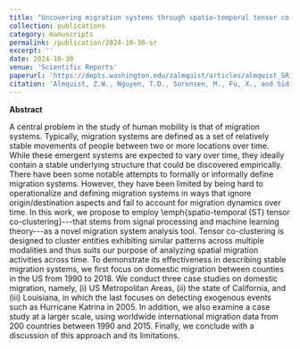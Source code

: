 ```yaml
---
title: "Uncovering migration systems through spatio-temporal tensor co-clustering"
collection: publications
category: manuscripts
permalink: /publication/2024-10-30-sr
excerpt: ''
date: 2024-10-30
venue: 'Scientific Reports'
paperurl: 'https://depts.washington.edu/zalmquist/articles/almquist_SR.pdf'
citation: 'Almquist, Z.W., Nguyen, T.D., Sorensen, M., Fu, X., and Sidiropoulos, N. (2024). <a href="https://www.nature.com/articles/s41598-024-78112-z">Uncovering migration systems through spatio-temporal tensor co-clustering</a> 14 (26861). <i>Scientific Reports</i>.'
---
```





**Abstract**

A central problem in the study of human mobility is that of migration systems. Typically, migration systems are defined as a set of relatively stable movements of people between two or more locations over time. While these emergent systems are expected to vary over time, they ideally contain a stable underlying structure that could be discovered empirically. There have been some notable attempts to formally or informally define migration systems. However, they have been limited by being hard to operationalize and defining migration systems in ways that ignore origin/destination aspects and fail to account for migration dynamics over time. In this work, we propose to employ \emph{spatio-temporal (ST) tensor co-clustering}---that stems from signal processing and machine learning theory---as a novel migration system analysis tool. Tensor co-clustering is designed to cluster entities exhibiting similar patterns across multiple modalities and thus suits our purpose of analyzing spatial migration activities across time. To demonstrate its effectiveness in describing stable migration systems, we first focus on domestic migration between counties in the US from 1990 to 2018. We conduct three case studies on domestic migration, namely, (i) US Metropolitan Areas, (ii) the state of California, and (iii) Louisiana, in which the last focuses on detecting exogenous events such as Hurricane Katrina in 2005. In addition, we also examine a case study at a larger scale, using worldwide international migration data from 200 countries between 1990 and 2015. Finally, we conclude with a discussion of this approach and its limitations.
